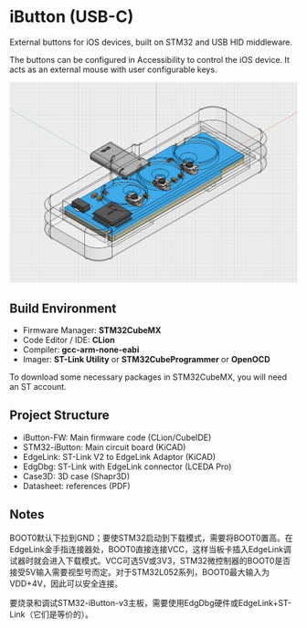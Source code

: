 # iButton (USB-C)
External buttons for iOS devices, built on STM32 and USB HID middleware.

The buttons can be configured in Accessibility to control the iOS device. It acts as an external mouse with user configurable keys.



![Design Preview](https://github.com/wangyiwei2015/iButton-USB-C/blob/main/assets/3d_preview.png)



## Build Environment

- Firmware Manager: **STM32CubeMX**
- Code Editor / IDE: **CLion**
- Compiler: **gcc-arm-none-eabi**
- Imager: **ST-Link Utility** or **STM32CubeProgrammer** or **OpenOCD**

To download some necessary packages in STM32CubeMX, you will need an ST account.



## Project Structure

- iButton-FW: Main firmware code (CLion/CubeIDE)
- STM32-iButton: Main circuit board (KiCAD)
- EdgeLink: ST-Link V2 to EdgeLink Adaptor (KiCAD)
- EdgDbg: ST-Link with EdgeLink connector (LCEDA Pro)
- Case3D: 3D case (Shapr3D)
- Datasheet: references (PDF)



## Notes

BOOT0默认下拉到GND；要使STM32启动到下载模式，需要将BOOT0置高。在EdgeLink金手指连接器处，BOOT0直接连接VCC，这样当板卡插入EdgeLink调试器时就会进入下载模式。VCC可选5V或3V3，STM32微控制器的BOOT0是否接受5V输入需要视型号而定。对于STM32L052系列，BOOT0最大输入为VDD+4V，因此可以安全连接。

要烧录和调试STM32-iButton-v3主板，需要使用EdgDbg硬件或EdgeLink+ST-Link（它们是等价的）。
